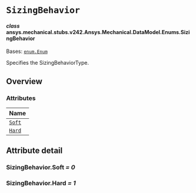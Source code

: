 # `SizingBehavior`



#### *class* ansys.mechanical.stubs.v242.Ansys.Mechanical.DataModel.Enums.SizingBehavior

Bases: [`enum.Enum`](https://docs.python.org/3/library/enum.html#enum.Enum)

Specifies the SizingBehaviorType.

<!-- !! processed by numpydoc !! -->

<a id="overview"></a>

## Overview

### Attributes

| Name |
| ---------------------------------- |
| [`Soft`](#SizingBehavior.Soft) |
| [`Hard`](#SizingBehavior.Hard) |

<a id="attribute-detail"></a>

## Attribute detail

<a id="SizingBehavior.Soft"></a>

### SizingBehavior.Soft *= 0*

<a id="SizingBehavior.Hard"></a>

### SizingBehavior.Hard *= 1*


